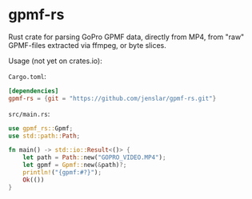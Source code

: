 # gpmf-rs

Rust crate for parsing GoPro GPMF data, directly from MP4, from "raw" GPMF-files extracted via ffmpeg, or byte slices.

Usage (not yet on crates.io):

`Cargo.toml`:
```toml
[dependencies]
gpmf-rs = {git = "https://github.com/jenslar/gpmf-rs.git"}
```

`src/main.rs`:
```rs
use gpmf_rs::Gpmf;
use std::path::Path;

fn main() -> std::io::Result<()> {
    let path = Path::new("GOPRO_VIDEO.MP4");
    let gpmf = Gpmf::new(&path)?;
    println!("{gpmf:#?}");
    Ok(())
}
```